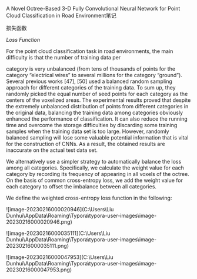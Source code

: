 A Novel Octree-Based 3-D Fully Convolutional Neural Network for Point Cloud Classification in Road Environment笔记







损失函数

*Loss Function*

For the point cloud classification task in road environments, the main difficulty is that the number of training data per

category is very unbalanced (from tens of thousands of points for the category “electrical wires” to several millions for the category “ground”). Several previous works [47], [50] used a balanced random sampling approach for different categories of the training data. To sum up, they randomly picked the equal number of seed points for each category as the centers of the voxelized areas. The experimental results proved that despite the extremely unbalanced distribution of points from different categories in the original data, balancing the training data among categories obviously enhanced the performance of classification. It can also reduce the running time and overcome the storage difficulties by discarding some training samples when the training data set is too large. However, randomly balanced sampling will lose some valuable potential information that is vital for the construction of CNNs. As a result, the obtained results are inaccurate on the actual test data set.

We alternatively use a simpler strategy to automatically balance the loss among all categories. Specifically, we calculate the weight value for each category by recording its frequency of appearing in all voxels of the octree. On the basis of common cross-entropy loss, we add the weight value for each category to offset the imbalance between all categories.

We define the weighted cross-entropy loss function in the following:

![image-20230216000020946](C:\Users\Liu Dunhui\AppData\Roaming\Typora\typora-user-images\image-20230216000020946.png)



![image-20230216000035111](C:\Users\Liu Dunhui\AppData\Roaming\Typora\typora-user-images\image-20230216000035111.png)

![image-20230216000047953](C:\Users\Liu Dunhui\AppData\Roaming\Typora\typora-user-images\image-20230216000047953.png)

